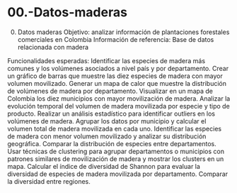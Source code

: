 # 00.-Datos-maderas
00. Datos maderas
Objetivo: analizar información de plantaciones forestales comerciales en Colombia
Información de referencia: Base de datos relacionada con madera

Funcionalidades esperadas:
Identificar las especies de madera más comunes y los volúmenes asociados a nivel país y por departamento.
Crear un gráfico de barras que muestre las diez especies de madera con mayor volumen movilizado.
Generar un mapa de calor que muestre la distribución de volúmenes de madera por departamento.
Visualizar en un mapa de Colombia los diez municipios con mayor movilización de madera.
Analizar la evolución temporal del volumen de madera movilizada por especie y tipo de producto.
Realizar un análisis estadístico para identificar outliers en los volúmenes de madera.
Agrupar los datos por municipio y calcular el volumen total de madera movilizada en cada uno.
Identificar las especies de madera con menor volumen movilizado y analizar su distribución geográfica.
Comparar la distribución de especies entre departamentos.
Usar técnicas de clustering para agrupar departamentos o municipios con patrones similares de movilización de madera y mostrar los clusters en un mapa.
Calcular el índice de diversidad de Shannon  para evaluar la diversidad de especies de madera movilizada por departamento.
Comparar la diversidad entre regiones.
